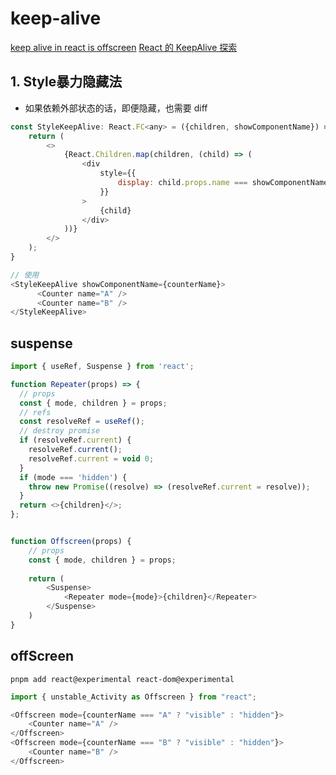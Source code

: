 # keep-alive
[keep alive in react is offscreen](https://juejin.cn/post/7268667384440389672)
[React 的 KeepAlive 探索](https://juejin.cn/post/7374337202652626985?searchId=2024091713462152984F769EC6E0AF5D7F#heading-2)

## 1. Style暴力隐藏法
- 如果依赖外部状态的话，即便隐藏，也需要 diff
```js
const StyleKeepAlive: React.FC<any> = ({children, showComponentName}) => {
    return (
        <>
            {React.Children.map(children, (child) => (
                <div
                    style={{
                        display: child.props.name === showComponentName ? "block" : "none",
                    }}
                >
                    {child}
                </div>
            ))}
        </>
    );
}

// 使用
<StyleKeepAlive showComponentName={counterName}>
      <Counter name="A" />
      <Counter name="B" />
</StyleKeepAlive>

```

## suspense

```js
import { useRef, Suspense } from 'react';

function Repeater(props) => {
  // props
  const { mode, children } = props;
  // refs
  const resolveRef = useRef();
  // destroy promise
  if (resolveRef.current) {
    resolveRef.current();
    resolveRef.current = void 0;
  }
  if (mode === 'hidden') {
    throw new Promise((resolve) => (resolveRef.current = resolve));
  }
  return <>{children}</>;
};


function Offscreen(props) {
    // props
    const { mode, children } = props;
    
    return (
        <Suspense>
            <Repeater mode={mode}>{children}</Repeater>
        </Suspense>
    )
}
```

## offScreen

```shell
pnpm add react@experimental react-dom@experimental
```
```js
import { unstable_Activity as Offscreen } from "react";

<Offscreen mode={counterName === "A" ? "visible" : "hidden"}>
    <Counter name="A" />
</Offscreen>
<Offscreen mode={counterName === "B" ? "visible" : "hidden"}>
    <Counter name="B" />
</Offscreen>
```